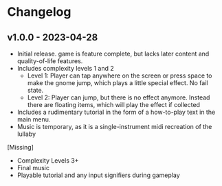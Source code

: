 # Changelog

## v1.0.0 - 2023-04-28
- Initial release. game is feature complete, but lacks later content and quality-of-life features.
- Includes complexity levels 1 and 2
    - Level 1: Player can tap anywhere on the screen or press space to make the gnome jump, which plays a little special effect. No fail state.
    - Level 2: Player can jump, but there is no effect anymore. Instead there are floating items, which will play the effect if collected
- Includes a rudimentary tutorial in the form of a how-to-play text in the main menu.
- Music is temporary, as it is a single-instrument midi recreation of the lullaby

 [Missing]
 - Complexity Levels 3+
 - Final music
 - Playable tutorial and any input signifiers during gameplay